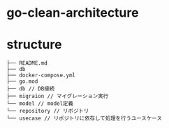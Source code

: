 # go-clean-architecture

# structure

```
├── README.md
├── db
├── docker-compose.yml
├── go.mod
├── db // DB接続
├── migraion // マイグレーション実行
└── model // model定義
└── repository // リポジトリ
└── usecase // リポジトリに依存して処理を行うユースケース


```
